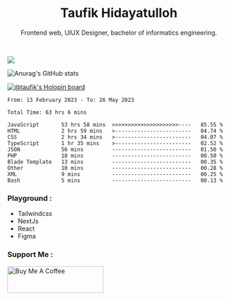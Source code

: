 
<h1 align="center">
  <b>Taufik Hidayatulloh</b>
</h1>
<p align="center">
   Frontend web, UIUX Designer, bachelor of informatics engineering.
 </p>
<br/>


![](https://komarev.com/ghpvc/?username=Taufik-H&color=red)

![Anurag's GitHub stats](https://github-readme-stats.vercel.app/api?username=Taufik-H&show_icons=true&theme=dracula&border_radius=5)



[![@taufik's Holopin board](https://holopin.me/taufik)](https://holopin.io/@taufik)

<!--START_SECTION:waka-->

```text
From: 13 February 2023 - To: 26 May 2023

Total Time: 63 hrs 6 mins

JavaScript       53 hrs 58 mins  >>>>>>>>>>>>>>>>>>>>>----   85.55 %
HTML             2 hrs 59 mins   >------------------------   04.74 %
CSS              2 hrs 34 mins   >------------------------   04.07 %
TypeScript       1 hr 35 mins    >------------------------   02.52 %
JSON             56 mins         -------------------------   01.50 %
PHP              18 mins         -------------------------   00.50 %
Blade Template   13 mins         -------------------------   00.35 %
Other            10 mins         -------------------------   00.28 %
XML              9 mins          -------------------------   00.25 %
Bash             5 mins          -------------------------   00.13 %
```

<!--END_SECTION:waka-->
### Playground :
- Tailwindcss
- NextJs
- React
- Figma

### Support Me :
<a href="https://www.buymeacoffee.com/opik" target="_blank"><img src="https://cdn.buymeacoffee.com/buttons/v2/default-yellow.png" alt="Buy Me A Coffee" style="height: 60px !important;width: 217px !important;" ></a>
